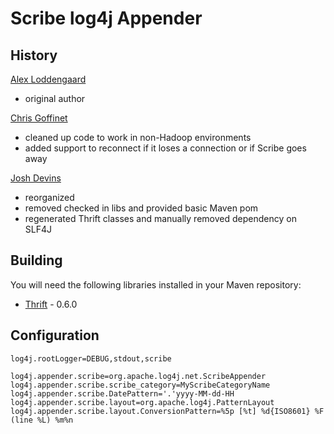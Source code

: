 Scribe log4j Appender
===

History
---

[Alex Loddengaard](http://github.com/alexlod/scribe-log4j-appender)

 * original author

[Chris Goffinet](http://github.com/lenn0x/Scribe-log4j-Appender)

 * cleaned up code to work in non-Hadoop environments
 * added support to reconnect if it loses a connection or if Scribe goes away

[Josh Devins](http://github.com/joshdevins/Scribe-log4j-Appender)

 * reorganized
 * removed checked in libs and provided basic Maven pom
 * regenerated Thrift classes and manually removed dependency on SLF4J

Building
---

You will need the following libraries installed in your Maven repository:

 * [Thrift](http://thrift.apache.org) - 0.6.0

Configuration
---

	log4j.rootLogger=DEBUG,stdout,scribe
	
	log4j.appender.scribe=org.apache.log4j.net.ScribeAppender
	log4j.appender.scribe.scribe_category=MyScribeCategoryName
	log4j.appender.scribe.DatePattern='.'yyyy-MM-dd-HH
	log4j.appender.scribe.layout=org.apache.log4j.PatternLayout
	log4j.appender.scribe.layout.ConversionPattern=%5p [%t] %d{ISO8601} %F (line %L) %m%n

